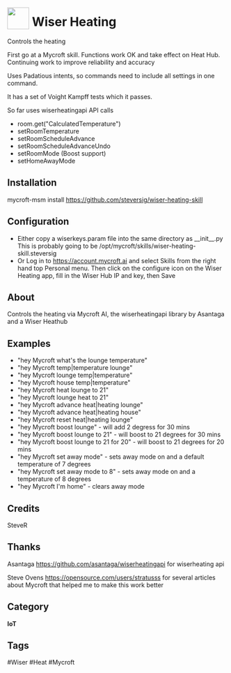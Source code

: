# <img src="https://raw.githack.com/FortAwesome/Font-Awesome/master/svgs/solid/thermometer-half.svg" card_color="#D81159" width="50" height="50" style="vertical-align:bottom"/> Wiser Heating
Controls the heating

First go at a Mycroft skill. Functions work OK and take effect on Heat Hub. Continuing work to improve reliability and accuracy

Uses Padatious intents, so commands need to include all settings in one command. 

It has a set of Voight Kampff tests which it passes.

So far uses wiserheatingapi API calls
* room.get("CalculatedTemperature")
* setRoomTemperature
* setRoomScheduleAdvance
* setRoomScheduleAdvanceUndo
* setRoomMode (Boost support)
* setHomeAwayMode

## Installation

mycroft-msm install https://github.com/steversig/wiser-heating-skill

## Configuration
* Either copy a wiserkeys.param file into the same directory as \_\_init\_\_.py
This is probably going to be /opt/mycroft/skills/wiser-heating-skill.steversig
* Or Log in to https://account.mycroft.ai and select Skills from the right hand top Personal menu.
Then click on the configure icon on the Wiser Heating app, fill in the Wiser Hub IP and key, then Save 

## About
Controls the heating via Mycroft AI, the wiserheatingapi library by Asantaga and a Wiser Heathub

## Examples
* "hey Mycroft what's the lounge temperature"
* "hey Mycroft temp|temperature lounge"
* "hey Mycroft lounge temp|temperature"
* "hey Mycroft house temp|temperature"
* "hey Mycroft heat lounge to 21"
* "hey Mycroft lounge heat to 21"
* "hey Mycroft advance heat|heating lounge"
* "hey Mycroft advance heat|heating house"
* "hey Mycroft reset heat|heating lounge"
* "hey Mycroft boost lounge" - will add 2 degress for 30 mins
* "hey Mycroft boost lounge to 21" - will boost to 21 degrees for 30 mins
* "hey Mycroft boost lounge to 21 for 20" - will boost to 21 degrees for 20 mins
* "hey Mycroft set away mode" - sets away mode on and a default temperature of 7 degrees
* "hey Mycroft set away mode to 8" - sets away mode on and a temperature of 8 degrees
* "hey Mycroft I'm home" - clears away mode

## Credits
SteveR

## Thanks
Asantaga https://github.com/asantaga/wiserheatingapi for wiserheating api

Steve Ovens https://opensource.com/users/stratusss for several articles about Mycroft that helped me to make this work better

## Category
**IoT**

## Tags
#Wiser
#Heat
#Mycroft
